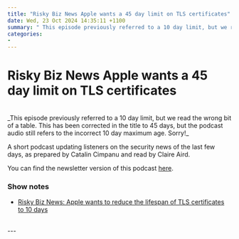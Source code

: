 ```yaml
---
title: "Risky Biz News Apple wants a 45 day limit on TLS certificates"
date: Wed, 23 Oct 2024 14:35:11 +1100
summary: " This episode previously referred to a 10 day limit, but we read the wrong bit of a table. This has been corrected"
categories: 
- 
---
```

# Risky Biz News Apple wants a 45 day limit on TLS certificates


<br/>
_This episode previously referred to a 10 day limit, but we read the wrong bit of a table. This has been corrected in the title to 45 days, but the podcast audio still refers to the incorrect 10 day maximum age. Sorry!_

A short podcast updating listeners on the security news of the last few days, as prepared by Catalin Cimpanu and read by Claire Aird.

You can find the newsletter version of this podcast [here](https://news.risky.biz).

### Show notes

-   [Risky Biz News: Apple wants to reduce the lifespan of TLS certificates to 10 days](https://news.risky.biz/risky-biz-news-apple-wants-to-reduce-lifespan-of-tls-certificates-to-only-10-days/)

<br/>
---
